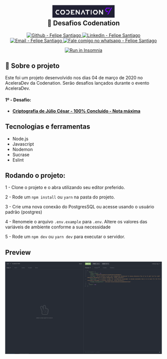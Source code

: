 <h2 align="center">

  <img alt="codenation" src=".github/codenation.png" width="200px" />
  <br/>
  🚀 Desafios Codenation
</h2>

<p align="center">
  <a href="https://github.com/felsantiago" target="_blank" >
    <img alt="Github - Felipe Santiago" src="https://img.shields.io/badge/Github--%23F8952D?style=social&logo=github">
  </a>
  <a href="https://www.linkedin.com/in/felipe-santiago-a7706418a/" target="_blank" >
    <img alt="Linkedin - Felipe Santiago" src="https://img.shields.io/badge/Linkedin--%23F8952D?style=social&logo=linkedin">
  </a>
  <a href="mailto:fepuss@gmail.com" target="_blank" >
    <img alt="Email - Felipe Santiago" src="https://img.shields.io/badge/Email--%23F8952D?style=social&logo=gmail">
  </a>
  <a href="https://api.whatsapp.com/send?phone=5588997143829"
        target="_blank" >
    <img alt="Fale comigo no whatsapp - Felipe Santiago" src="https://img.shields.io/badge/Whatsapp--%23F8952D?style=social&logo=whatsapp">
  </a>
</p>

<div align="center">

<a href="https://insomnia.rest/run/?label=doe-maratona-dev&uri=https%3A%2F%2Fraw.githubusercontent.com%2Ffelsantiago%2Fdoe-maratona-dev-3%2Fmaster%2Finsonmia-doe-maratona-dev.json" target="_blank"><img src="https://insomnia.rest/images/run.svg" alt="Run in Insomnia" width="90px"></a>

</div>

## :book: Sobre o projeto

<p> Este foi um projeto desenvolvido nos dias 04 de março de 2020 no AceleraDev da Codenation. Serão desafios lançados durante o evento AceleraDev.

#### 1º - Desafio:

- **[Criptografia de Júlio César - 100% Concluído - Nota máxima](https://github.com/felsantiago/challenges-codenation-api/desafios/desafio01.md)**

</p>

## Tecnologias e ferramentas

 <ul>
  <li>Node.js</li>
  <li>Javascript</li>
  <li>Nodemon</li>
  <li>Sucrase</li>
  <li>Eslint</li>
 </ul>

## Rodando o projeto:

1 - Clone o projeto e o abra utilizando seu editor preferido.

2 - Rode um `npm install` ou `yarn` na pasta do projeto.

3 - Crie uma nova conexão do PostgresSQL ou acesse usando o usuário padrão (postgres)

4 - Renomeie o arquivo `.env.example` para `.env`. Altere os valores das variáveis de ambiente conforme a sua necessidade

5 - Rode um `npm dev` ou `yarn dev` para executar o servidor.

## Preview

<img alt="preview application" src=".github/screem-desafio01.png">
